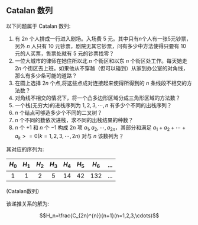 ## Catalan 数列

以下问题属于 Catalan 数列:<br>
1. 有 $2n$ 个人排成一行进入剧场。入场费 5 元。其中只有$n$个人有一张5元钞票，另外 $n$ 人只有 10 元钞票，剧院无其它钞票，问有多少中方法使得只要有 10 元的人买票，售票处就有 5 元的钞票找零？<br>
2. 一位大城市的律师在她住所以北 $n$ 个街区和以东 $n$ 个街区处工作。每天她走 $2n$ 个街区去上班。如果他从不穿越（但可以碰到）从家到办公室的对角线，那么有多少条可能的道路？<br>
3. 在圆上选择 $2n$ 个点,将这些点成对连接起来使得所得到的 $n$ 条线段不相交的方法数？<br>
4. 对角线不相交的情况下，将一个凸多边形区域分成三角形区域的方法数？<br>
5. 一个栈(无穷大)的进栈序列为 $1,2,3, \cdots ,n$ 有多少个不同的出栈序列？<br>
6. $n$ 个结点可够造多少个不同的二叉树？<br>
7. $n$ 个不同的数依次进栈，求不同的出栈结果的种数？<br>
8. $n$ 个 $+1$ 和 $n$ 个 $-1$ 构成 $2n$ 项 $a_1,a_2, \cdots ,a_{2n}$，其部分和满足 $a_1+a_2+ \cdots +a_k>=0(k=1,2,3, \cdots ,2n)$ 对与 $n$ 该数列为？

其对应的序列为:

|$H_0$ |   $H_1$ |  $H_2$ |  $H_3$ |   $H_4$ |   $H_5$ |   $H_6$|...|
|:-:|:-:|:-:|:-:|:-:|:-:|:-:|:-:|
|1|1|2|5|14|42|132|...|

(Catalan数列）

该递推关系的解为:

$$H_n=\frac{C_{2n}^{n}}{n+1}(n=1,2,3,\cdots)$$
